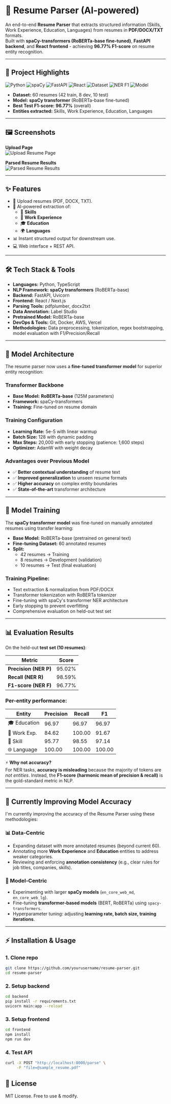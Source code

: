 # 📄 Resume Parser (AI-powered)

An end-to-end **Resume Parser** that extracts structured information (Skills, Work Experience, Education, Languages) from resumes in **PDF/DOCX/TXT** formats.  
Built with **spaCy-transformers (RoBERTa-base fine-tuned)**, **FastAPI backend**, and **React frontend** - achieving **96.77% F1-score** on resume entity recognition.

---

## 🚀 Project Highlights

![Python](https://img.shields.io/badge/Python-3.10-blue)
![spaCy](https://img.shields.io/badge/NLP-spaCy_transformers-green)
![FastAPI](https://img.shields.io/badge/API-FastAPI-teal)
![React](https://img.shields.io/badge/Frontend-React-blue)
![Dataset](https://img.shields.io/badge/Dataset-60%20resumes-orange)
![NER F1](https://img.shields.io/badge/F1%20Score-97.50%25-brightgreen)
![Model](https://img.shields.io/badge/Model-RoBERTa--base-red)

- **Dataset:** 60 resumes (42 train, 8 dev, 10 test)  
- **Model:** **spaCy transformer** (RoBERTa-base fine-tuned)  
- **Best Test F1-score:** **96.77%** (overall)  
- **Entities extracted:** Skills, Work Experience, Education, Languages  

---

## 🖼️ Screenshots

**Upload Page**  
![Upload Resume Page](./screenshots/upload-2.png)

**Parsed Resume Results**  
![Parsed Resume Results](./screenshots/results-3.png)

---

## ✨ Features
- 📂 Upload resumes (PDF, DOCX, TXT).  
- 🤖 AI-powered extraction of:
  - 🎯 **Skills**
  - 💼 **Work Experience**
  - 🎓 **Education**
  - 🌍 **Languages**  
- 📊 Instant structured output for downstream use.  
- 💻 Web interface + REST API.  

---

## 🛠️ Tech Stack & Tools

- **Languages:** Python, TypeScript  
- **NLP Framework:** **spaCy transformers** (RoBERTa-base)
- **Backend:** FastAPI, Uvicorn  
- **Frontend:** React / Next.js  
- **Parsing Tools:** pdfplumber, docx2txt  
- **Data Annotation:** Label Studio  
- **Pretrained Model:** RoBERTa-base
- **DevOps & Tools:** Git, Docker, AWS, Vercel
- **Methodologies:** Data preprocessing, tokenization, regex bootstrapping, model evaluation with F1/Precision/Recall  

---

## 🧠 Model Architecture

The resume parser now uses a **fine-tuned transformer model** for superior entity recognition:

### Transformer Backbone
- **Base Model:** **RoBERTa-base** (125M parameters)
- **Framework:** spaCy-transformers
- **Training:** Fine-tuned on resume domain

### Training Configuration
- **Learning Rate:** 5e-5 with linear warmup
- **Batch Size:** 128 with dynamic padding
- **Max Steps:** 20,000 with early stopping (patience: 1,600 steps)
- **Optimizer:** AdamW with weight decay

### Advantages over Previous Model
- ✅ **Better contextual understanding** of resume text
- ✅ **Improved generalization** to unseen resume formats
- ✅ **Higher accuracy** on complex entity boundaries
- ✅ **State-of-the-art** transformer architecture
---
## 🧠 Model Training

The **spaCy transformer model** was fine-tuned on manually annotated resumes using transfer learning:

- **Base Model:** RoBERTa-base (pretrained on general text)
- **Fine-tuning Dataset:** 60 annotated resumes  
- **Split:**  
  - 42 resumes → Training  
  - 8 resumes → Development (validation)  
  - 10 resumes → Test (final evaluation)  

### Training Pipeline:
- Text extraction & normalization from PDF/DOCX
- Transformer tokenization with RoBERTa tokenizer
- Fine-tuning with spaCy's transformer NER architecture
- Early stopping to prevent overfitting
- Comprehensive evaluation on held-out test set

---

## 📊 Evaluation Results

On the held-out **test set (10 resumes)**:

| Metric | Score |
|--------|-------|
| **Precision (NER P)** | 95.02% |
| **Recall (NER R)**    | 98.59% |
| **F1-score (NER F)**  | 96.77% |

### Per-entity performance:

| Entity       | Precision | Recall | F1    |
|--------------|-----------|--------|-------|
| 🎓 Education | 96.97     | 96.97  | 96.97 |
| 💼 Work Exp. | 84.62     | 100.00 | 91.67 |
| 🎯 Skill     | 95.77     | 98.55  | 97.14 |
| 🌐 Language  | 100.00    | 100.00 | 100.00 |



⚡ **Why not accuracy?**  
For NER tasks, **accuracy is misleading** because the majority of tokens are *not entities*. Instead, the **F1-score (harmonic mean of precision & recall)** is the gold-standard metric in NLP.  

---

## 🔧 Currently Improving Model Accuracy

I'm currently improving the accuracy of the Resume Parser using these methodologies:

### 📊 Data-Centric
- Expanding dataset with more annotated resumes (beyond current 60).  
- Annotating more **Work Experience** and **Education** entities to address weaker categories.  
- Reviewing and enforcing **annotation consistency** (e.g., clear rules for job titles, companies, skills).  

### 🤖 Model-Centric
- Experimenting with larger **spaCy models** (`en_core_web_md`, `en_core_web_lg`).  
- Fine-tuning **transformer-based models** (BERT, RoBERTa) using `spacy-transformers`.  
- Hyperparameter tuning: adjusting **learning rate, batch size, training iterations**.

---

## ⚡ Installation & Usage

### 1. Clone repo
```bash
git clone https://github.com/yourusername/resume-parser.git
cd resume-parser
```

### 2. Setup backend
```bash
cd backend
pip install -r requirements.txt
uvicorn main:app --reload
```

### 3. Setup frontend
```bash
cd frontend
npm install
npm run dev
```

### 4. Test API
```bash 
curl -X POST "http://localhost:8000/parse" \
     -F "file=@sample_resume.pdf"
```

## 📌 License

MIT License. Free to use & modify.
